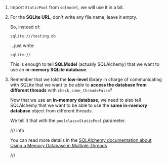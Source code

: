 1. Import `StaticPool` from `sqlmodel`, we will use it in a bit.

2. For the **SQLite URL**, don't write any file name, leave it empty.

    So, instead of:

    ```
    sqlite:///testing.db
    ```

    ...just write:

    ```
    sqlite://
    ```

    This is enough to tell **SQLModel** (actually SQLAlchemy) that we want to use an **in-memory SQLite database**.

3. Remember that we told the **low-level** library in charge of communicating with SQLite that we want to be able to **access the database from different threads** with `check_same_thread=False`?

    Now that we use an **in-memory database**, we need to also tell SQLAlchemy that we want to be able to use the **same in-memory database** object from different threads.

    We tell it that with the `poolclass=StaticPool` parameter.

    /// info

    You can read more details in the <a href="https://docs.sqlalchemy.org/en/14/dialects/sqlite.html#using-a-memory-database-in-multiple-threads" class="external-link" target="_blank">SQLAlchemy documentation about Using a Memory Database in Multiple Threads</a>

    ///
